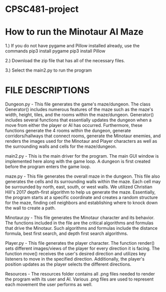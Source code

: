 # CPSC481-project
# How to run the Minotaur AI Maze

1.) If you do not have pygame and Pillow installed already, use the commands
       pip3 install pygame
       pip3 install Pillow  
       
2.) Download the zip file that has all of the necessary files.   

3.) Select the main2.py to run the program


# FILE DESCRIPTIONS
Dungeon.py
       - This file generates the game's maze/dungeon. The class Generator() includes numerous features of the maze such as the maze's width, height, tiles, and the rooms within the maze/dungeon. Generator() includes several functions that essentially updates the dungeon when a move from either the player or AI has occurred. Furthermore, these functions generate the 4 rooms within the dungeon, generate corridors/hallways that connect rooms, generate the Minotaur enemies, and renders the images used for the Minotaur and Player characters as well as the surrounding walls and cells for the maze/dungeon. 
       
main2.py
       - This is the main driver for the program. The main GUI window is implemented here along with the game loop. A dungeon is first created before the program enters the game loop.
       
maze.py
       - This file generates the overall maze in the dungeon. This file also generates the cells and its surrounding walls within the maze. Each cell may be surrounded by north, east, south, or west walls. We utilized Christian Hill's 2017 depth-first algorithm to help us generate the maze. Essentially, the program starts at a specific coordinate and creates a random structure for the maze, finding cell neighbors and establishing where to knock down the wall to create a path.
       
Minotaur.py
       - This file generates the Minotaur character and its behavior. The functions included in the file are the critical algorithms and formulas that drive the Minotaur. Such algorithms and formulas include the distance formula, best first search, and depth first search algorithms. 
       
Player.py
       - This file generates the player character. The function render() sets different images/views of the player for every direction it is facing. The function move() receives the user's desired direction and utilizes key listeners to move in the specified direction. Additionally, the player's position updates as the player selects the different directions.

Resources
       - The resources folder contains all .png files needed to render the program with its user and AI. Various .png files are used to represent each movement the user performs as well.
